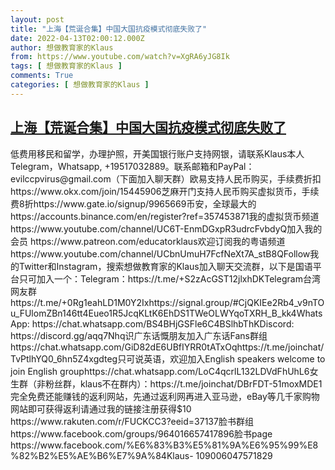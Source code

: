 ```yaml
---
layout: post
title: "上海【荒诞合集】中国大国抗疫模式彻底失败了"
date: 2022-04-13T02:00:12.000Z
author: 想做教育家的Klaus
from: https://www.youtube.com/watch?v=XgRA6yJG8Ik
tags: [ 想做教育家的Klaus ]
comments: True
categories: [ 想做教育家的Klaus ]
---
```

<!--1649815212000-->
[上海【荒诞合集】中国大国抗疫模式彻底失败了](https://www.youtube.com/watch?v=XgRA6yJG8Ik)
------

<div>
低费用移民和留学，办理护照，开美国银行账户支持网银，请联系Klaus本人Telegram，Whatsapp, +19517032889。联系邮箱和PayPal：evilccpvirus@gmail.com（下面加入聊天群）欧易支持人民币购买，手续费折扣https://www.okx.com/join/15445906芝麻开门支持人民币购买虚拟货币，手续费8折https://www.gate.io/signup/9965669币安，全球最大的https://accounts.binance.com/en/register?ref=357453871我的虚拟货币频道https://www.youtube.com/channel/UC6T-EnmDGxpR3udrcFvbdyQ加入我的会员 https://www.patreon.com/educatorklaus欢迎订阅我的粤语频道https://www.youtube.com/channel/UCbnUmuH7FcfNeXt7A_stB8QFollow我的Twitter和Instagram，搜索想做教育家的Klaus加入聊天交流群，以下是国语平台只可加入一个：Telegram：https://t.me/+S2zAcGST12jlxhDKTelegram台湾网友群https://t.me/+0Rg1eahLD1M0Y2Ixhttps://signal.group/#CjQKIEe2Rb4_v9nTOu_FUlomZBn146tt4Eueo1R5JcqKLtK6EhDS1TWeOLWYqoTXRH_B_kk4WhatsApp: https://chat.whatsapp.com/BS4BHjGSFle6C4BSlhbThKDiscord: https://discord.gg/aqq7Nhq识广东话慨朋友加入广东话Fans群组https://chat.whatsapp.com/GiD82dE6UBfIYRR0tATxOqhttps://t.me/joinchat/TvPtlhYQ0_6hn5Z4xgdteg只可说英语，欢迎加入English speakers welcome to join English grouphttps://chat.whatsapp.com/LoC4qcrlL132LDVdFhUhL6女生群（非粉丝群，klaus不在群内）：https://t.me/joinchat/DBrFDT-51moxMDE1完全免费还能赚钱的返利网站，先通过返利网再进入亚马逊，eBay等几千家购物网站即可获得返利请通过我的链接注册获得$10 https://www.rakuten.com/r/FUCKCC3?eeid=37137脸书群组https://www.facebook.com/groups/964016657417896脸书page https://www.facebook.com/%E6%83%B3%E5%81%9A%E6%95%99%E8%82%B2%E5%AE%B6%E7%9A%84Klaus- 109006047571829
</div>
